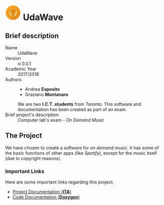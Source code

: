# <img src="/src/resources/icon.png" alt="UdaWave Logo" width="50px"> UdaWave

## Brief description
<dl>
  <dt>Name</dt>
  <dd>UdaWave</dd>
  <dt>Version</dt>
  <dd>&alpha; 0.0.1</dd>
  <dt>Academic Year</dt>
  <dd>2017/2018</dd>
  <dt>Authors</dt>
  <dd>
    <ul>
      <li>Andrea <strong>Esposito</strong></li>
      <li>Graziano <strong>Montanaro</strong>
    </ul>
    We are two <strong>I.C.T. students</strong> from <em>Taranto</em>. This software and documentation has been created as part of an exam.
  </dd>
  <dt>Brief project's description</dt>
  <dd>Computer lab's exam - <i>On Demand Music</i></dd>
</dl>

## The Project
We have chosen to create a software for *on demand music*. It has some of the basic functions of other apps (like *Spotify*), except for the music itself (due to copyright reasons).
### Important Links
Here are some important links regarding this project.
- <a href="http://andreaespositouniba.altervista.org/Laboratorio%20di%20Informatica/Doxygen/downloadable/Documentazione.pdf" download>Project Documentation (**ITA**)</a>
- <a href="http://andreaespositouniba.altervista.org/Laboratorio%20di%20Informatica/Doxygen/" target="_blank">Code Documentation (**Doxygen**)</a>
